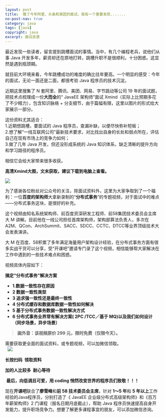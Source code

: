 ```yaml
---
layout: post
title:  撸了今年阿里、头条和美团的面试，我有一个重要发现.......
no-post-nav: true
category: java
tags: [java]
copyright: java
excerpt: 面试资源
---
```


最近发现一些读者，留言提到跳槽面试的事情。当中，有几个编程老兵，说他们从事 Java 开发多年，薪资却还在原地打转，跳槽升职不是很顺利，十分困惑。这显然是遇到瓶颈期。

就目前大环境来看，今年跳槽成功的难度的确比往年要高。一个明显的感受：今年的面试，无论一面还是二面，都很考验 Java 程序员的技术沉淀。

近期这里搜集了 N 套阿里、腾讯、美团、网易、字节跳动等公司 19 年的面试题，把技术点梳理成一份**大而全**的“ JavaEE 架构师”面试 Xmind（实际上比预期多花了不少精力），包含知识脉络 + 分支细节，由于篇幅有限，这里以图片的形式给大家展示一部分。

这份资料尤其适合：   
1.近期想跳槽，要面试的 Java 程序员，查漏补缺，以便尽快弥补短板；  
2.想了解“一线互联网公司”最新技术要求，对比找出自身的长处和弱点所在，评估自己在现有市场上的竞争力如何；  
3.做了几年 Java 开发，但还没形成系统的 Java 知识体系，缺乏清晰的提升方向和学习路径的程序员。  

相信它会给大家带来很多收获。

**高清Xmind大图，文末获取，建议下载到电脑上查看。**

![](https://blog.touchfishes.com/assets/images/2019/it/guangg01.jpeg)

为了感谢各位粉丝对公众号的关注，除面试资料外，这里为大家争取到了一个福利：一位**百度的架构师**大拿新录制的“**分布式事务**”的专题视频，对于面试中的难点——分布式事务这块，是很好的补充。

这个视频由知名系统架构师、前百度资深研发工程师、前58集团技术委员会主席大 M 讲解。目前他在一线公司担任首席架构师，架构部算法负责人，多次在A2M、QCon、ArchSummit、SACC、SDCC、CCTC、DTCC等业界顶级技术大会发表演讲。

大 M 在百度、58积累了多年满足海量用户架构设计经验，在分布式事务方面有很多实战干货可以分享，受“开课吧”邀请专门录了这个视频，相信能够帮大家解决在工作中遇到的一些技术难点和困惑。

视频具体内容如下：

**搞定“分布式事务”解决方案**

- **1.数据一致性存在原因**     
- **2 数据一致性类型 **  
- **3 追求强一致性还是最终一致性 **  
- **4 分布式缓存和数据库数据一致性如何解决 **  
- **5 基于分布式事务数据一致性解决方式 **  
- **6 分布式事务业界常有解决方案( 2PC /TCC／基于 MQ)以及我们如何设计（同步场景，异步场景）**  

>**画外音：该视频原价 299 元，限时免费（仅限今天）。**

需要获取更全面的面试资料，或专题视频，可以加微信领取。  
 
![](https://blog.touchfishes.com/assets/images/2019/it/guanggao12.jpeg)

**长按扫码  领取资料**

**加的人比较多  耐心等待**

 **最后，向低调且可爱，用 coding 悄然改变世界的程序员们致敬！！！  **

现在**开课吧**联合了**廖雪峰**和**前 58 技术委员会主席**，针对 **1～5 年**和 **5 年以上**工作经验的Java程序员，分别打造了《 JavaEE 企业级分布式高级架构师》和《百万年薪架构师》2 门课程（报名日期月底截止），帮助 Java 程序员快速提高自身开发能力，提升职场竞争力。想要了解更多课程事宜的朋友，可以添加微信咨询。
